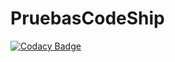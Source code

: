 # PruebasCodeShip
[![Codacy Badge](https://api.codacy.com/project/badge/Grade/ef344002154548bfbac72466ac258dd5)](https://www.codacy.com/app/grupo5agiles/PruebasCodeShip?utm_source=github.com&utm_medium=referral&utm_content=feruizruiz/PruebasCodeShip&utm_campaign=badger)